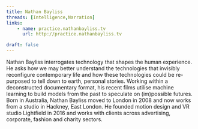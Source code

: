 ```yaml
---
title: Nathan Bayliss
threads: [Intelligence,Narration]
links: 
    - name: practice.nathanbayliss.tv
      url: http://practice.nathanbayliss.tv

draft: false
---
```


Nathan Bayliss interrogates technology that shapes the human experience. He asks how we may better understand the technologies that invisibly reconfigure contemporary life and how these technologies could be re-purposed to tell down to earth, personal stories. Working within a deconstructed documentary format, his recent films utilise machine learning to build models from the past to speculate on (im)possible futures. Born in Australia, Nathan Bayliss moved to London in 2008 and now works from a studio in Hackney, East London. He founded motion design and VR studio Lightfield in 2016 and works with clients across advertising, corporate, fashion and charity sectors. 